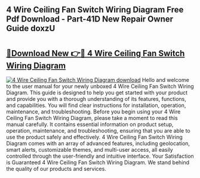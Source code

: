 ## 4 Wire Ceiling Fan Switch Wiring Diagram Free Pdf Download - Part-41D New Repair Owner Guide doxzU

# <h2><a href="http://dfj5cm1.blite.top/?on=4+Wire+Ceiling+Fan+Switch+Wiring+Diagram">🔗Download New 👉🔴 4 Wire Ceiling Fan Switch Wiring Diagram</a></h2>

[![4 Wire Ceiling Fan Switch Wiring Diagram download](https://i.imgur.com/lujVjoI.png)](http://dfj5cm1.blite.top/?on=4+Wire+Ceiling+Fan+Switch+Wiring+Diagram)
Hello and welcome to the user manual for your newly unboxed 4 Wire Ceiling Fan Switch Wiring Diagram. This guide is designed to help you get started with your product and provide you with a thorough understanding of its features, functions, and capabilities. You will find clear instructions for installation, operation, maintenance, and troubleshooting. Before you begin using your 4 Wire Ceiling Fan Switch Wiring Diagram, please take a moment to read this manual carefully. It contains essential information on product setup, operation, maintenance, and troubleshooting, ensuring that you are able to use the product safely and effectively. 4 Wire Ceiling Fan Switch Wiring Diagram comes with an array of advanced features, including geolocation, smart alerts, customizable themes, and multi-user access, all easily controlled through the user-friendly and intuitive interface. Your Satisfaction is Guaranteed 4 Wire Ceiling Fan Switch Wiring Diagram. We stand behind the quality of our products and services.
